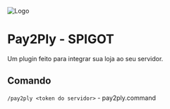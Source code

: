 ![Logo](https://avatars.githubusercontent.com/u/95589755?s=200&v=4)

# Pay2Ply - SPIGOT

Um plugin feito para integrar sua loja ao seu servidor.

## Comando

```/pay2ply <token do servidor>``` - pay2ply.command
